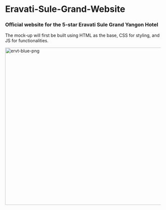 # Eravati-Sule-Grand-Website
### Official website for the 5-star Eravati Sule Grand Yangon Hotel 
The mock-up will first be built using HTML as the base, CSS for styling, and JS for functionalities. 

<img width="591" height="507" alt="ervt-blue-png" src="https://github.com/user-attachments/assets/c960082e-d6b4-46ed-bb6b-bd80941a2008" />

